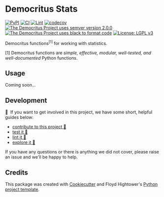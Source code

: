 # Democritus Stats

[![PyPI](https://img.shields.io/pypi/v/d8s-stats.svg)](https://pypi.python.org/pypi/d8s-stats)
[![CI](https://github.com/democritus-project/d8s-stats/workflows/CI/badge.svg)](https://github.com/democritus-project/d8s-stats/actions)
[![Lint](https://github.com/democritus-project/d8s-stats/workflows/Lint/badge.svg)](https://github.com/democritus-project/d8s-stats/actions)
[![codecov](https://codecov.io/gh/democritus-project/d8s-stats/branch/main/graph/badge.svg?token=V0WOIXRGMM)](https://codecov.io/gh/democritus-project/d8s-stats)
[![The Democritus Project uses semver version 2.0.0](https://img.shields.io/badge/-semver%20v2.0.0-22bfda)](https://semver.org/spec/v2.0.0.html)
[![The Democritus Project uses black to format code](https://img.shields.io/badge/code%20style-black-000000.svg)](https://github.com/psf/black)
[![License: LGPL v3](https://img.shields.io/badge/License-LGPL%20v3-blue.svg)](https://choosealicense.com/licenses/lgpl-3.0/)

Democritus functions<sup>[1]</sup> for working with statistics.

[1] Democritus functions are <i>simple, effective, modular, well-tested, and well-documented</i> Python functions.

## Usage

Coming soon...

## Development

👋 &nbsp;If you want to get involved in this project, we have some short, helpful guides below:

- [contribute to this project 🥇][contributing]
- [test it 🧪][local-dev]
- [lint it 🧹][local-dev]
- [explore it 🔭][local-dev]

If you have any questions or there is anything we did not cover, please raise an issue and we'll be happy to help.

## Credits

This package was created with [Cookiecutter](https://github.com/audreyr/cookiecutter) and Floyd Hightower's [Python project template](https://github.com/fhightower-templates/python-project-template).

[contributing]: https://github.com/democritus-project/.github/blob/main/CONTRIBUTING.md#contributing-a-pr-
[local-dev]: https://github.com/democritus-project/.github/blob/main/CONTRIBUTING.md#local-development-
